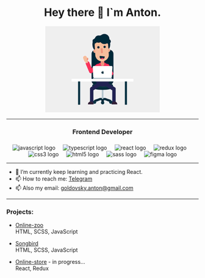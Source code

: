 <div id="header" align="center">
  <h1>Hey there 👋 I`m Anton.</h1>

  <img src="images/programmer.gif" width="300"/>
</div>

---

<div align="center">
  <h3>Frontend Developer</h3>

###

  <img src="https://cdn.jsdelivr.net/gh/devicons/devicon/icons/javascript/javascript-original.svg" height="40" alt="javascript logo"  />
  <img width="12" />
  <img src="https://cdn.jsdelivr.net/gh/devicons/devicon/icons/typescript/typescript-original.svg" height="40" alt="typescript logo"  />
  <img width="12" />
  <img src="https://cdn.jsdelivr.net/gh/devicons/devicon/icons/react/react-original.svg" height="40" alt="react logo"  />
  <img width="12" />
  <img src="https://cdn.jsdelivr.net/gh/devicons/devicon/icons/redux/redux-original.svg" height="40" alt="redux logo"  />
  <img width="12" />
  <img src="https://cdn.jsdelivr.net/gh/devicons/devicon/icons/css3/css3-original.svg" height="40" alt="css3 logo"  />
  <img width="12" />
  <img src="https://cdn.jsdelivr.net/gh/devicons/devicon/icons/html5/html5-original.svg" height="40" alt="html5 logo"  />
  <img width="12" />
  <img src="https://cdn.jsdelivr.net/gh/devicons/devicon/icons/sass/sass-original.svg" height="40" alt="sass logo"  />
  <img width="12" />
  <img src="https://cdn.jsdelivr.net/gh/devicons/devicon/icons/figma/figma-original.svg" height="40" alt="figma logo"  />
  
</div>

---
- 🌱 I’m currently keep learning and practicing React.
- 📫 How to reach me: [Telegram](https://t.me/Goldovskyy)
- 📫 Also my email: goldovsky.anton@gmail.com
---

### Projects:
- [Online-zoo](https://rolling-scopes-school.github.io/geras1m-JSFE2022Q3/online-zoo/pages/desktop_petstory/index.html) <br>
  HTML, SCSS, JavaScript <br>

- [Songbird](https://rolling-scopes-school.github.io/geras1m-JSFE2022Q3/songbird/pages/start_page/index.html) <br>
  HTML, SCSS, JavaScript <br>

-  [Online-store](https://sunny-pony-881c58.netlify.app) - in progress... <br>
  React, Redux <br>

   
